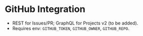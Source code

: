 # GitHub Integration
- REST for Issues/PR; GraphQL for Projects v2 (to be added).
- Requires env: `GITHUB_TOKEN`, `GITHUB_OWNER`, `GITHUB_REPO`.
